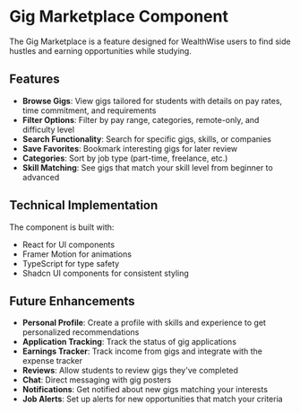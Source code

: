 # Gig Marketplace Component

The Gig Marketplace is a feature designed for WealthWise users to find side hustles and earning opportunities while studying.

## Features

- **Browse Gigs**: View gigs tailored for students with details on pay rates, time commitment, and requirements
- **Filter Options**: Filter by pay range, categories, remote-only, and difficulty level
- **Search Functionality**: Search for specific gigs, skills, or companies
- **Save Favorites**: Bookmark interesting gigs for later review
- **Categories**: Sort by job type (part-time, freelance, etc.)
- **Skill Matching**: See gigs that match your skill level from beginner to advanced

## Technical Implementation

The component is built with:
- React for UI components
- Framer Motion for animations
- TypeScript for type safety
- Shadcn UI components for consistent styling

## Future Enhancements

- **Personal Profile**: Create a profile with skills and experience to get personalized recommendations
- **Application Tracking**: Track the status of gig applications
- **Earnings Tracker**: Track income from gigs and integrate with the expense tracker
- **Reviews**: Allow students to review gigs they've completed
- **Chat**: Direct messaging with gig posters
- **Notifications**: Get notified about new gigs matching your interests
- **Job Alerts**: Set up alerts for new opportunities that match your criteria 